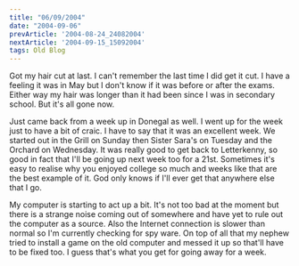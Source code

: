 ```yaml
---
title: "06/09/2004"
date: "2004-09-06"
prevArticle: '2004-08-24_24082004'
nextArticle: '2004-09-15_15092004'
tags: Old Blog
---
```

Got my hair cut at last. I can't remember the last time I did get it cut. I have a feeling it was in May but I don't know if it was before or after the exams. Either way my hair was longer than it had been since I was in secondary school. But it's all gone now.

Just came back from a week up in Donegal as well. I went up for the week just to have a bit of craic. I have to say that it was an excellent week. We started out in the Grill on Sunday then Sister Sara's on Tuesday and the Orchard on Wednesday. It was really good to get back to Letterkenny, so good in fact that I'll be going up next week too for a 21st. Sometimes it's easy to realise why you enjoyed college so much and weeks like that are the best example of it. God only knows if I'll ever get that anywhere else that I go.

My computer is starting to act up a bit. It's not too bad at the moment but there is a strange noise coming out of somewhere and have yet to rule out the computer as a source. Also the Internet connection is slower than normal so I'm currently checking for spy ware. On top of all that my nephew tried to install a game on the old computer and messed it up so that'll have to be fixed too. I guess that's what you get for going away for a week.